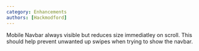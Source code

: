 ```yaml
---
category: Enhancements
authors: [Hackmodford]
---
```


Mobile Navbar always visible but reduces size immediatley on scroll. This should help prevent unwanted up swipes when trying to show the navbar.
